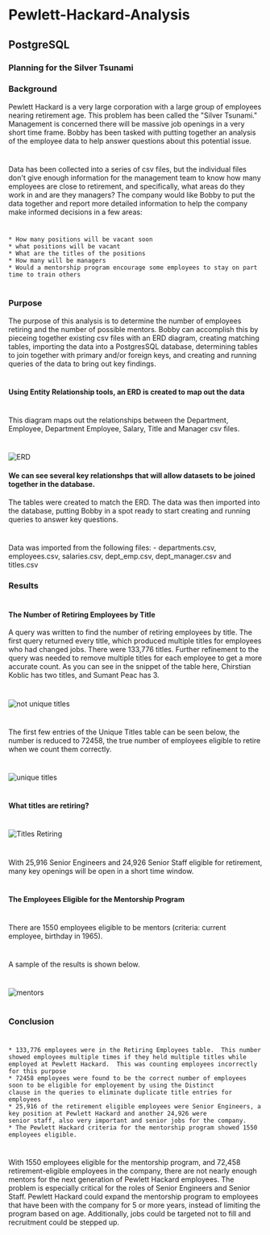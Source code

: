 # Pewlett-Hackard-Analysis
## PostgreSQL
### Planning for the Silver Tsunami
### Background
Pewlett Hackard is a very large corporation with a large group of employees nearing retirement age.  This problem has
been called the "Silver Tsunami." Management is concerned there will be massive job openings in a very short time frame.
Bobby has been tasked with putting together an analysis of the employee data to help answer questions about this potential issue.
#
Data has been collected into a series of csv files, but the individual files don't give enough information for the management team to know how many employees are close to retirement, and specifically, what areas do they work in and are they managers?
The company would like Bobby to put the data together and report more detailed information to help the company
make informed decisions in a few areas:
#
    * How many positions will be vacant soon
    * what positions will be vacant
    * What are the titles of the positions
    * How many will be managers
    * Would a mentorship program encourage some employees to stay on part time to train others
#
### Purpose
The purpose of this analysis is to determine the number of employees retiring and the number of possible mentors. Bobby can accomplish this by pieceing together existing csv files with an ERD diagram, creating matching tables, importing the data into a PostgresSQL database, determining tables to join together with primary and/or foreign keys, and creating and running queries of the data to bring out key findings.
#
#### Using Entity Relationship tools, an ERD is created to map out the data
#
This diagram maps out the relationships between the Department, Employee, Department Employee, Salary, Title and Manager csv files.
#
![ERD](https://github.com/jcsargis00/Pewlett-Hackard-Analysis/blob/main/ERD.PNG)
#### We can see several key relationshps that will allow datasets to be joined together in the database.
The tables were created to match the ERD.  The data was then imported into the database, putting Bobby in a spot
ready to start creating and running queries to answer key questions.
#
Data was imported from the following files: 
    - departments.csv, employees.csv, salaries.csv, dept_emp.csv, dept_manager.csv and titles.csv
### Results
#
#### The Number of Retiring Employees by Title
A query was written to find the number of retiring employees by title.  The first query returned every title, which produced multiple titles for employees who had changed jobs. There were 133,776 titles.  Further refinement to the query was needed to remove multiple titles for each employee to get a more accurate count.  As you can see in the snippet of the table here, Chirstian Koblic has two titles, and Sumant Peac has 3.
#
![not unique titles](https://github.com/jcsargis00/Pewlett-Hackard-Analysis/blob/main/Data/retirementtables.PNG)
#
The first few entries of the Unique Titles table can be seen below, the number is reduced to 72458, the true number
of employees eligible to retire when we count them correctly.
#
![unique titles](https://github.com/jcsargis00/Pewlett-Hackard-Analysis/blob/main/Data/unique_titles.PNG)
#
#### What titles are retiring?
#
![Titles Retiring](https://github.com/jcsargis00/Pewlett-Hackard-Analysis/blob/main/Data/retiring_titles.PNG)
#
With 25,916 Senior Engineers and 24,926 Senior Staff eligible for retirement, many key openings will be open
in a short time window.
#
#### The Employees Eligible for the Mentorship Program
#
There are 1550 employees eligible to be mentors (criteria: current employee, birthday in 1965).
#
A sample of the results is shown below.
#
![mentors](https://github.com/jcsargis00/Pewlett-Hackard-Analysis/blob/main/Data/mentor.PNG)
#
### Conclusion
#
    * 133,776 employees were in the Retiring Employees table.  This number showed employees multiple times if they held multiple titles while employed at Pewlett Hackard.  This was counting employees incorrectly for this purpose
    * 72458 employees were found to be the correct number of employees soon to be eligible for employement by using the Distinct
    clause in the queries to eliminate duplicate title entries for employees
    * 25,916 of the retirement eligible employees were Senior Engineers, a key position at Pewlett Hackard and another 24,926 were
    senior staff, also very important and senior jobs for the company.
    * The Pewlett Hackard criteria for the mentorship program showed 1550 employees eligible.
# 
With 1550 employees eligible for the mentorship program, and 72,458 retirement-eligible employees in the company, there
are not nearly enough mentors for the next generation of Pewlett Hackard employees.  The problem is especially critical for the roles of Senior Engineers and Senior Staff.  Pewlett Hackard could expand the mentorship program to employees that have been with the company for 5 or more years, instead of limiting the program based on age.  Additionally, jobs could be targeted not to fill and recruitment could be stepped up.


